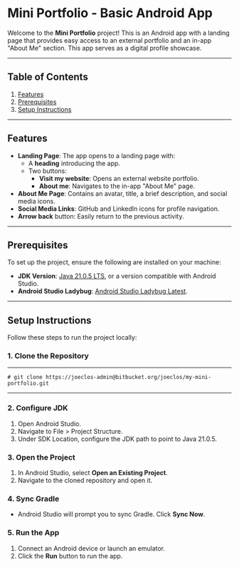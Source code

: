 # Mini Portfolio - Basic Android App

Welcome to the **Mini Portfolio** project! This is an Android app with a landing page that provides easy access to an external portfolio and an in-app "About Me" section. This app serves as a digital profile showcase.

---

## Table of Contents

1. [Features](#features)
2. [Prerequisites](#prerequisites)
3. [Setup Instructions](#setup-instructions)


---

## Features
- **Landing Page**: The app opens to a landing page with:
    - A **heading** introducing the app.
    - Two buttons:
        - **Visit my website**: Opens an external website portfolio.
        - **About me**: Navigates to the in-app "About Me" page.
- **About Me Page**: Contains an avatar, title, a brief description, and social media icons.
- **Social Media Links**: GitHub and LinkedIn icons for profile navigation.
- **Arrow back** button: Easily return to the previous activity.

---

## Prerequisites
To set up the project, ensure the following are installed on your machine:

- **JDK Version**: [Java 21.0.5 LTS](https://www.oracle.com/java/technologies/javase/jdk21-archive-downloads.html), or a version compatible with Android Studio.
- **Android Studio Ladybug**: [Android Studio Ladybug Latest](https://developer.android.com/studio).

---

## Setup Instructions
Follow these steps to run the project locally:

### 1. Clone the Repository
    
---     
    # git clone https://joeclos-admin@bitbucket.org/joeclos/my-mini-portfolio.git
---     
### 2. Configure JDK

1. Open Android Studio.
2. Navigate to File > Project Structure.
3. Under SDK Location, configure the JDK path to point to Java 21.0.5.

### 3. Open the Project

1. In Android Studio, select **Open an Existing Project**.
2. Navigate to the cloned repository and open it.

### 4. Sync Gradle

- Android Studio will prompt you to sync Gradle. Click **Sync Now**.

### 5. Run the App

1. Connect an Android device or launch an emulator.
2. Click the **Run** button to run the app.


